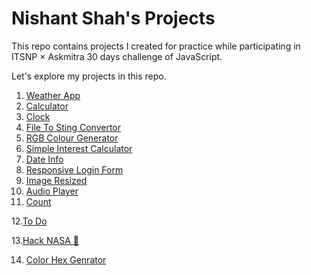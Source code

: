 # Nishant Shah's Projects 

This repo contains projects I created for practice while participating in ITSNP × Askmitra 30 days challenge of JavaScript.

Let's explore my projects in this repo. 

1. [Weather App](https://nishantshah977.github.io/itsnp-100days/weather)
2. [Calculator](https://nishantshah977.github.io/itsnp-100days/calculator)
3. [Clock](https://nishantshah977.github.io/itsnp-100days/js_clock)
4. [File To Sting Convertor](https://nishantshah977.github.io/itsnp-100days/file_to_string)
5. [RGB Colour Generator](https://nishantshah977.github.io/itsnp-100days/rgb-color-generator)
6. [Simple Interest Calculator](https://nishantshah977.github.io/itsnp-100days/simple_interest_calculator)
7. [Date Info](https://nishantshah977.github.io/itsnp-100days/date-info)
8. [Responsive Login Form](https://nishantshah977.github.io/itsnp-100days/responsive_login_form)
9. [Image Resized](https://nishantshah977.github.io/itsnp-100days/range_day13)
10. [Audio Player](https://nishantshah977.github.io/itsnp-100days/audio-player)
11. [Count](https://nishantshah977.github.io/itsnp-100days/js-countdown.html) 

12.[To Do](https://nishantshah977.github.io/itsnp-100days/to-do)

13.[Hack NASA 🤣](https://nishantshah977.github.io/itsnp-100days/hack-nasa)

14. [ Color Hex Genrator](https://nishantshah977.github.io/itsnp-100days/color-hex-generator)
